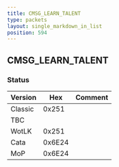 ```yaml
---
title: CMSG_LEARN_TALENT
type: packets
layout: single_markdown_in_list
position: 594
---
```


## CMSG_LEARN_TALENT

### Status

Version    | Hex        | Comment
---------- | ---------- | ---------- 
Classic    | 0x251      | 
TBC        |            | 
WotLK      | 0x251      | 
Cata       | 0x6E24     | 
MoP        | 0x6E24     | 